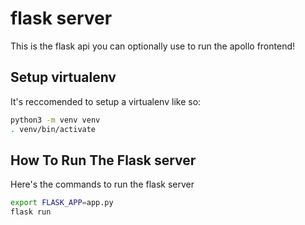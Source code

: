 # flask server

This is the flask api you can optionally use to run the apollo frontend!

## Setup virtualenv

It's reccomended to setup a virtualenv like so:

```bash
python3 -m venv venv
. venv/bin/activate
```

## How To Run The Flask server

Here's the commands to run the flask server

```bash
export FLASK_APP=app.py
flask run
```
